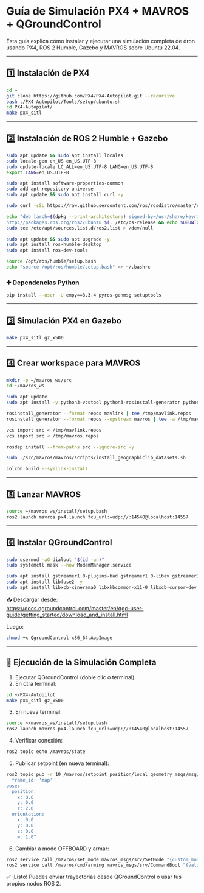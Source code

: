 # Guía de Simulación PX4 + MAVROS + QGroundControl

Esta guía explica cómo instalar y ejecutar una simulación completa de dron usando PX4, ROS 2 Humble, Gazebo y MAVROS sobre Ubuntu 22.04.

---

## 1️⃣ Instalación de PX4

```bash
cd ~
git clone https://github.com/PX4/PX4-Autopilot.git --recursive
bash ./PX4-Autopilot/Tools/setup/ubuntu.sh
cd PX4-Autopilot/
make px4_sitl
```

---

## 2️⃣ Instalación de ROS 2 Humble + Gazebo

```bash
sudo apt update && sudo apt install locales
sudo locale-gen en_US en_US.UTF-8
sudo update-locale LC_ALL=en_US.UTF-8 LANG=en_US.UTF-8
export LANG=en_US.UTF-8

sudo apt install software-properties-common
sudo add-apt-repository universe
sudo apt update && sudo apt install curl -y

sudo curl -sSL https://raw.githubusercontent.com/ros/rosdistro/master/ros.key -o /usr/share/keyrings/ros-archive-keyring.gpg

echo "deb [arch=$(dpkg --print-architecture) signed-by=/usr/share/keyrings/ros-archive-keyring.gpg] \
http://packages.ros.org/ros2/ubuntu $(. /etc/os-release && echo $UBUNTU_CODENAME) main" | \
sudo tee /etc/apt/sources.list.d/ros2.list > /dev/null

sudo apt update && sudo apt upgrade -y
sudo apt install ros-humble-desktop
sudo apt install ros-dev-tools

source /opt/ros/humble/setup.bash
echo "source /opt/ros/humble/setup.bash" >> ~/.bashrc
```

### ➕ Dependencias Python

```bash
pip install --user -U empy==3.3.4 pyros-genmsg setuptools
```

---

## 3️⃣ Simulación PX4 en Gazebo

```bash
make px4_sitl gz_x500
```

---

## 4️⃣ Crear workspace para MAVROS

```bash
mkdir -p ~/mavros_ws/src
cd ~/mavros_ws

sudo apt update
sudo apt install -y python3-vcstool python3-rosinstall-generator python3-osrf-pycommon

rosinstall_generator --format repos mavlink | tee /tmp/mavlink.repos
rosinstall_generator --format repos --upstream mavros | tee -a /tmp/mavros.repos

vcs import src < /tmp/mavlink.repos
vcs import src < /tmp/mavros.repos

rosdep install --from-paths src --ignore-src -y

sudo ./src/mavros/mavros/scripts/install_geographiclib_datasets.sh

colcon build --symlink-install
```

---

## 5️⃣ Lanzar MAVROS

```bash
source ~/mavros_ws/install/setup.bash
ros2 launch mavros px4.launch fcu_url:=udp://:14540@localhost:14557
```

---

## 6️⃣ Instalar QGroundControl

```bash
sudo usermod -aG dialout "$(id -un)"
sudo systemctl mask --now ModemManager.service

sudo apt install gstreamer1.0-plugins-bad gstreamer1.0-libav gstreamer1.0-gl -y
sudo apt install libfuse2 -y
sudo apt install libxcb-xinerama0 libxkbcommon-x11-0 libxcb-cursor-dev -y
```

📥 Descargar desde:  
https://docs.qgroundcontrol.com/master/en/qgc-user-guide/getting_started/download_and_install.html

Luego:

```bash
chmod +x QgroundControl-x86_64.AppImage
```

---

## 🚀 Ejecución de la Simulación Completa

1. Ejecutar QGroundControl (doble clic o terminal)
2. En otra terminal:

```bash
cd ~/PX4-Autopilot
make px4_sitl gz_x500
```

3. En nueva terminal:

```bash
source ~/mavros_ws/install/setup.bash
ros2 launch mavros px4.launch fcu_url:=udp://:14540@localhost:14557
```

4. Verificar conexión:

```bash
ros2 topic echo /mavros/state
```

5. Publicar setpoint (en nueva terminal):

```bash
ros2 topic pub -r 10 /mavros/setpoint_position/local geometry_msgs/msg/PoseStamped "header:
  frame_id: 'map'
pose:
  position:
    x: 0.0
    y: 0.0
    z: 2.0
  orientation:
    x: 0.0
    y: 0.0
    z: 0.0
    w: 1.0"
```

6. Cambiar a modo OFFBOARD y armar:

```bash
ros2 service call /mavros/set_mode mavros_msgs/srv/SetMode "{custom_mode: 'OFFBOARD'}"
ros2 service call /mavros/cmd/arming mavros_msgs/srv/CommandBool "{value: true}"
```

✅ ¡Listo! Puedes enviar trayectorias desde QGroundControl o usar tus propios nodos ROS 2.
